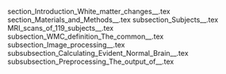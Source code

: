 section_Introduction_White_matter_changes__.tex
section_Materials_and_Methods__.tex
subsection_Subjects__.tex
MRI_scans_of_119_subjects__.tex
subsection_WMC_definition_The_common__.tex
subsection_Image_processing__.tex
subsubsection_Calculating_Evident_Normal_Brain__.tex
subsubsection_Preprocessing_The_output_of__.tex
    